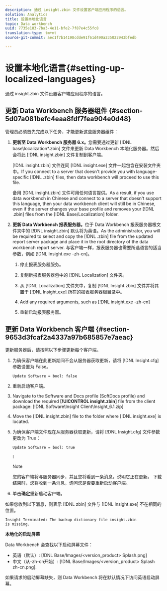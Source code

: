 ```yaml
---
description: 通过 insight.zbin 文件设置客户端应用程序的语言。
solution: Analytics
title: 设置本地化语言
topic: Data workbench
uuid: 7735e183-7ba3-4e11-bfe2-7f87e4c55fc8
translation-type: tm+mt
source-git-commit: aec1f7b14198cdde91f61d490a235022943bfedb

---
```



# 设置本地化语言{#setting-up-localized-languages}

通过 insight.zbin 文件设置客户端应用程序的语言。

## 更新 Data Workbench 服务器组件 {#section-5d07a081befc4eaa8fdf7fea904e0d48}

管理员必须首先完成以下任务，才能更新这些服务器组件：

1. **更新至 Data Workbench 服务器 6.x。**&#x200B;您需要通过更新 [!DNL base\localization\*.zbin] 文件来更新 Data Workbench 本地化服务器。然后会将此 [!DNL insight.zbin] 文件复制到客户端。

   [!DNL insight.zbin] 文件连同 [!DNL insight.exe] 文件一起包含在安装文件夹中。If you connect to a server that doesn&#39;t provide you with language-specific [!DNL .zbin] files, then data workbench will proceed to use this file.

   备用 [!DNL insight.zbin] 文件可用任何语言提供。As a result, if you use data workbench in Chinese and connect to a server that doesn&#39;t support this language, then your data workbench client will still be in Chinese, even if the server changes your base profile and removes your [!DNL .zbin] files from the [!DNL Base/Localization] folder.

1. **更新 Data Workbench 报表服务器。**&#x200B;位于 Data Workbench 报表服务器根文件夹中的 [!DNL insight.zbin] 默认将为英语。As the administrator, you will be required to select and copy the [!DNL .zbin] file from the updated report server package and place it in the root directory of the data workbench report server. 与客户端一样，报表服务器也需要所选语言的适当参数，例如 [!DNL Insight.exe -zh-cn]。

   1. 停止报表服务器服务。
   1. 复制新报表服务器包中的 [!DNL Localization] 文件夹。
   1. 从 [!DNL Localization] 文件夹中，复制 [!DNL Insight.zbin] 文件并将其置于 [!DNL Insight.exe] 所在的报表服务器根目录中。

   1. Add any required arguments, such as [!DNL insight.exe -zh-cn]
   1. 重新启动报表服务器。

## 更新 Data Workbench 客户端 {#section-9653d3fcaf2a4337a97b685857e7aeac}

更新服务器后，请按照以下步骤更新每个客户端。

1. 为确保客户端在此更新期间不会从服务器获取更新，请将 [!DNL Insight.cfg] 参数设置为 False。

   ```
   Update Software = bool: false
   ```

1. 重新启动客户端。
1. Navigate to the Software and Docs profile (SoftDocs profile) and download the required **[!UICONTROL insight.zbin]** file from the client package: [!DNL Software\Insight Client\Insight_6.1.zip]

1. Move the [!DNL insight.zbin] file to the folder where [!DNL insight.exe] is located.

1. 为确保客户端文件现在从服务器获取更新，请将 [!DNL Insight.cfg] 文件参数更改为 True：

   ```
   Update Software = bool: true
   ```

   I

   >[!NOTE]
   >
   >您的客户端将与服务器同步，并且您将看到一条消息，说明它正在更新。 下载结束时，您将收到一条消息，询问您是否要重新启动客户端。

1. 单击&#x200B;**确定**&#x200B;重新启动客户端。

如果您收到以下消息，则表示 [!DNL zbin] 文件与 [!DNL Insight.exe] 不在相同的位置。

```
Insight Terminated: The backup dictionary file insight.zbin 
is missing.
```

**本地化的启动屏幕**

Data Workbench 会查找以下启动屏幕文件：

* 英语（默认）: [!DNL Base/Images/<version_product> Splash.png]
* 中文（从-zh-cn开始）: [!DNL Base/Images/<version_product> Splash zh-cn.png].

如果请求的启动屏幕缺失，则 Data Workbench 将在默认情况下访问英语启动屏幕。

<!-- <a id="section_91AE5EF234C14652A7B04082A22629AB"></a> -->


